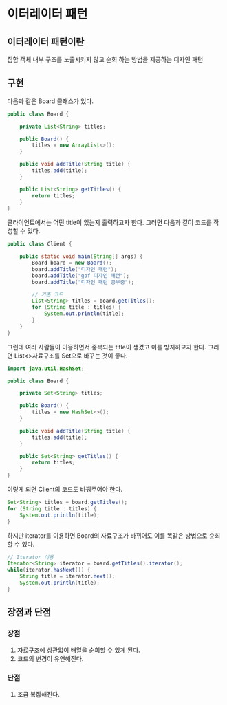 # 이터레이터 패턴
## 이터레이터 패턴이란
   집합 객체 내부 구조를 노출시키지 않고 순회 하는 방법을 제공하는 디자인 패턴
   
## 구현
다음과 같은 Board 클래스가 있다. 
~~~java
public class Board {

    private List<String> titles;

    public Board() {
        titles = new ArrayList<>();
    }

    public void addTitle(String title) {
        titles.add(title);
    }

    public List<String> getTitles() {
        return titles;
    }
}
~~~

클라이언트에서는 어떤 title이 있는지 출력하고자 한다. 그러면 다음과 같이 코드를 작성할 수 있다.
~~~java
public class Client {

    public static void main(String[] args) {
        Board board = new Board();
        board.addTitle("디자인 패턴");
        board.addTitle("gof 디자인 패턴");
        board.addTitle("디자인 패턴 공부중");

        // 기존 코드
        List<String> titles = board.getTitles();
        for (String title : titles) {
            System.out.println(title);
        }
    }
}
~~~

그런데 여러 사람들이 이용하면서 중복되는 title이 생겼고 이를 방지하고자 한다. 그러면 List<>자료구조를 Set으로 바꾸는 것이 좋다.

~~~java
import java.util.HashSet;

public class Board {

    private Set<String> titles;

    public Board() {
        titles = new HashSet<>();
    }

    public void addTitle(String title) {
        titles.add(title);
    }

    public Set<String> getTitles() {
        return titles;
    }
}
~~~

이렇게 되면 Client의 코드도 바꿔주어야 한다.
~~~java
Set<String> titles = board.getTitles();
for (String title : titles) {
    System.out.println(title);
}
~~~

하지만 iterator를 이용하면 Board의 자료구조가 바뀌어도 이를 똑같은 방법으로 순회할 수 있다.
~~~java
// Iterator 이용
Iterator<String> iterator = board.getTitles().iterator();
while(iterator.hasNext()) {
    String title = iterator.next();
    System.out.println(title);
}
~~~

## 장점과 단점
### 장점
1. 자료구조에 상관없이 배열을 순회할 수 있게 된다.
2. 코드의 변경이 유연해진다.

### 단점
1. 조금 복잡해진다.